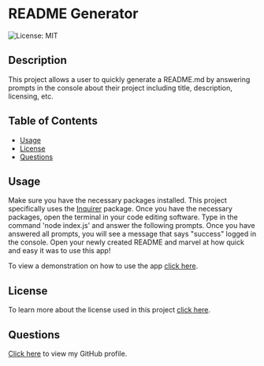 # README Generator
![License: MIT](https://img.shields.io/badge/License-MIT-yellow.svg)

## Description
This project allows a user to quickly generate a README.md by answering prompts in the console about their project including title, description, licensing, etc.

## Table of Contents

* [Usage](#usage)
* [License](#license)
* [Questions](#questions)

## Usage
Make sure you have the necessary packages installed. This project specifically uses the [Inquirer](https://www.npmjs.com/package/inquirer/v/8.2.4) package. Once you have the necessary packages, open the terminal in your code editing software. Type in the command 'node index.js' and answer the following prompts. Once you have answered all prompts, you will see a message that says "success" logged in the console. Open your newly created README and marvel at how quick and easy it was to use this app!

To view a demonstration on how to use the app [click here](https://drive.google.com/file/d/1GNNnZOYwJmfodmPBQvlmlovALTdEvPju/view).

## License
To learn more about the license used in this project [click here](https://opensource.org/licenses/Apache-2.0).


## Questions
[Click here](https://github.com/emilymclean94) to view my GitHub profile.